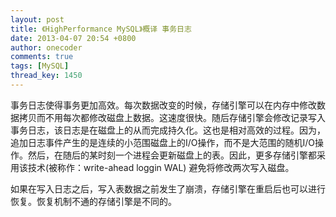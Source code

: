 ```yaml
---
layout: post
title: 《HighPerformance MySQL》概译 事务日志
date: 2013-04-07 20:54 +0800
author: onecoder
comments: true
tags: [MySQL]
thread_key: 1450
---
```

<p>
	事务日志使得事务更加高效。每次数据改变的时候，存储引擎可以在内存中修改数据拷贝而不用每次都修改磁盘上数据。这速度很快。随后存储引擎会修改记录写入事务日志，该日志是在磁盘上的从而完成持久化。这也是相对高效的过程。因为，追加日志事件产生的是连续的小范围磁盘上的I/O操作，而不是大范围的随机I/O操作。然后，在随后的某时刻一个进程会更新磁盘上的表。因此，更多存储引擎都采用该技术(被称作：write-ahead loggin WAL) 避免将修改两次写入磁盘。</p>
<p>
	如果在写入日志之后，写入表数据之前发生了崩溃，存储引擎在重启后也可以进行恢复。恢复机制不通的存储引擎是不同的。</p>

